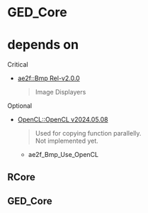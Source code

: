 # GED_Core

# depends on
Critical
- [ae2f::Bmp Rel-v2.0.0](https://github.com/yuisanae2f/ae2f_Bmp/releases/tag/Rel-v2.0.0)
	> Image Displayers

Optional
- [OpenCL::OpenCL v2024.05.08](https://github.com/KhronosGroup/OpenCL-SDK/releases/tag/v2024.05.08)
	> Used for copying function parallelly.  
	> Not implemented yet.
	- ae2f_Bmp_Use_OpenCL

## RCore
## GED_Core
